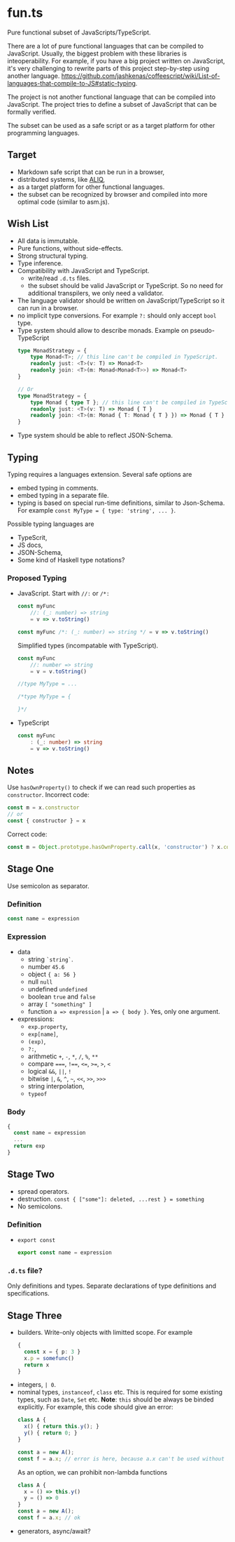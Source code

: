 # fun.ts

Pure functional subset of JavaScripts/TypeScript.

There are a lot of pure functional languages that can be compiled to JavaScript. Usually, the biggest problem with these libraries is inteoperability. For example, if you have a big project written on JavaScript, it's very challenging to rewrite parts of this project step-by-step using another language. https://github.com/jashkenas/coffeescript/wiki/List-of-languages-that-compile-to-JS#static-typing.

The project is not another functional language that can be compiled into JavaScript. The project tries to define a subset of JavaScript that can be formally verified.

The subset can be used as a safe script or as a target platform for other programming languages. 

## Target

- Markdown safe script that can be run in a browser,
- distributed systems, like [ALIQ](https://github.com/aliq-lang/),
- as a target platform for other functional languages.
- the subset can be recognized by browser and compiled into more optimal code (similar to asm.js).

## Wish List

- All data is immutable.
- Pure functions, without side-effects.
- Strong structural typing.
- Type inference.
- Compatibility with JavaScript and TypeScript.
  - write/read `.d.ts` files.
  - the subset should be valid JavaScript or TypeScript. So no need for additional transpilers, we only need a validator.
- The language validator should be written on JavaScript/TypeScript so it can run in a browser.
- no implicit type conversions. For example `?:` should only accept `bool` type.
- Type system should allow to describe monads. Example on pseudo-TypeScript
  ```ts
  type MonadStrategy = {
      type Monad<T>; // this line can't be compiled in TypeScript.
      readonly just: <T>(v: T) => Monad<T>
      readonly join: <T>(m: Monad<Monad<T>>) => Monad<T>
  }
  
  // Or
  type MonadStrategy = {
      type Monad { type T }; // this line can't be compiled in TypeScript.
      readonly just: <T>(v: T) => Monad { T }
      readonly join: <T>(m: Monad { T: Monad { T } }) => Monad { T }
  }
  ```
- Type system should be able to reflect JSON-Schema.

## Typing

Typing requires a languages extension. Several safe options are
- embed typing in comments.
- embed typing in a separate file.
- typing is based on special run-time definitions, similar to Json-Schema. For example `const MyType = { type: 'string', ... }`. 

Possible typing languages are
- TypeScrit,
- JS docs,
- JSON-Schema,
- Some kind of Haskell type notations?

### Proposed Typing

- JavaScript. Start with `//:` or `/*:`
  
  ```js
  const myFunc
      //: (_: number) => string
      = v => v.toString()
  ```
  
  ```js
  const myFunc /*: (_: number) => string */ = v => v.toString()
  ```
  
  Simplified types (incompatable with TypeScript).
  ```js
  const myFunc
      //: number => string
      = v = v.toString()
  ```
  
  ```js
  //type MyType = ...
  ```
  
  ```ts
  /*type MyType = {
  
  }*/
  ```
- TypeScript
  
  ```ts
  const myFunc
      : (_: number) => string
      = v => v.toString()
  ```

## Notes

Use `hasOwnProperty()` to check if we can read such properties as `constructor`. Incorrect code:

```js
const m = x.constructor
// or
const { constructor } = x
```

Correct code:

```js
const m = Object.prototype.hasOwnProperty.call(x, 'constructor') ? x.constructor : undefined
```

## Stage One

Use semicolon as separator.

### Definition

```js
const name = expression
```

### Expression

- data
  - string `` `string` ``.
  - number `45.6`
  - object `{ a: 56 }`
  - null `null`
  - undefined `undefined`
  - boolean `true` and `false`
  - array `[ "something" ]`
  - function `a => expression` | `a => { body }`. Yes, only one argument.
- expressions:
  - `exp.property`,
  - `exp[name]`,
  - `(exp)`,
  - `?:`, 
  - arithmetic `+`, `-`, `*`, `/`, `%`, `**`
  - compare `===`, `!==`, `<=`, `>=`, `>`, `<`
  - logical `&&`, `||`, `!`
  - bitwise `|`, `&`, `^`, `~`, `<<`, `>>`, `>>>`
  - string interpolation,
  - `typeof`

### Body

```js
{
  const name = expression
  ...
  return exp
}
```

## Stage Two

- spread operators.
- destruction. `const { ["some"]: deleted, ...rest } = something`
- No semicolons.

### Definition

- `export const`
  ```js
  export const name = expression
  ```

### `.d.ts` file?

Only definitions and types. Separate declarations of type definitions and specifications.

## Stage Three

- builders. Write-only objects with limitted scope. For example
  ```ts
  {
    const x = { p: 3 }
    x.p = somefunc()
    return x
  }
  ```
- integers, `| 0`.
- nominal types, `instanceof`, `class` etc. This is required for some existing types, such as `Date`, `Set` etc.
  **Note**: `this` should be always be binded explicitly. For example, this code should give an error:
  ```js
  class A {
    x() { return this.y(); }
    y() { return 0; }
  }
  
  const a = new A();
  const f = a.x; // error is here, because a.x can't be used without binding `this`.
  ```
  As an option, we can prohibit non-lambda functions
  ```js
  class A {
    x = () => this.y()
    y = () => 0
  }
  const a = new A();
  const f = a.x; // ok
  ```
- generators, async/await?
